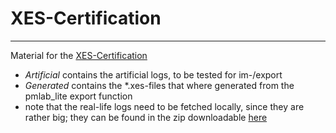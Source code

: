 # XES-Certification 
---
Material for the [XES-Certification](http://www.xes-standard.org/certification)
* *Artificial* contains the artificial logs, to be tested for im-/export
* *Generated* contains the *.xes-files that where generated from the pmlab_lite export function
* note that the real-life logs need to be fetched locally, since they are rather big;
they can be found in the zip downloadable [here](http://www.xes-standard.org/certification/downloads)